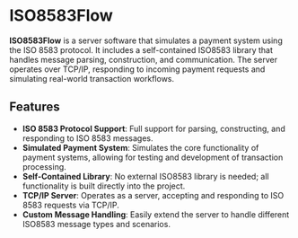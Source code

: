 # ISO8583Flow

**ISO8583Flow** is a server software that simulates a payment system using the ISO 8583 protocol. It includes a self-contained ISO8583 library that handles message parsing, construction, and communication. The server operates over TCP/IP, responding to incoming payment requests and simulating real-world transaction workflows.

## Features

- **ISO 8583 Protocol Support**: Full support for parsing, constructing, and responding to ISO 8583 messages.
- **Simulated Payment System**: Simulates the core functionality of payment systems, allowing for testing and development of transaction processing.
- **Self-Contained Library**: No external ISO8583 library is needed; all functionality is built directly into the project.
- **TCP/IP Server**: Operates as a server, accepting and responding to ISO 8583 requests via TCP/IP.
- **Custom Message Handling**: Easily extend the server to handle different ISO8583 message types and scenarios.
  




